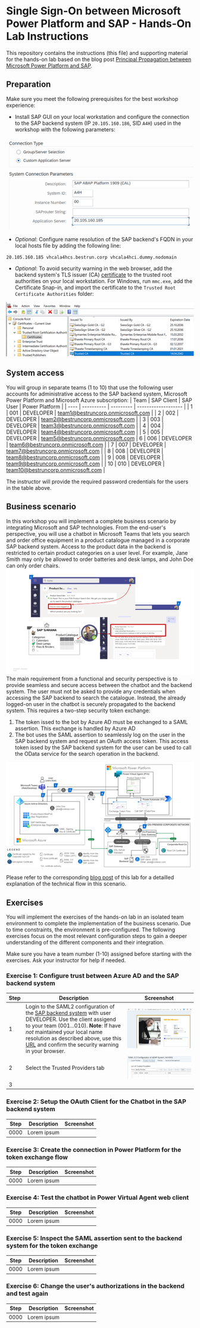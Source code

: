 # Single Sign-On between Microsoft Power Platform and SAP - Hands-On Lab Instructions

This repository contains the instructions (this file) and supporting material for the hands-on lab based on the blog post [Principal Propagation between Microsoft Power Platform and SAP](https://blogs.sap.com/2021/04/13/principal-propagation-in-a-multi-cloud-solution-between-microsoft-azure-and-sap-business-technology-platform-btp-part-iv-sso-with-a-power-virtual-agent-chatbot-and-on-premises-data-gateway/).

## Preparation

Make sure you meet the following prerequisites for the best workshop experience:

* Install SAP GUI on your local workstation and configure the connection to the SAP backend system (IP `20.105.160.186`, SID `A4H`) used in the workshop with the following parameters:

![](images/saplogonconfig.png)

* *Optional*: Configure name resolution of the SAP backend's FQDN in your local hosts file by adding the following line: 
```
20.105.160.185 vhcala4hcs.bestrun.corp vhcala4hci.dummy.nodomain
```
  
* *Optional*: To avoid security warning in the web browser, add the backend system's TLS issuer (CA) [certificate](files/trustedca.crt) to the trusted root authorities on your local workstation. For Windows, run `mmc.exe`, add the Certificate Snap-in, and import the certificate to the `Trusted Root Certificate Authorities` folder:

![](images/mmc.png)  

## System access
You will group in separate teams (1 to 10) that use the following user accounts for administrative access to the SAP backend system, Microsoft Power Platform and Microsoft Azure subscription:
| Team | SAP Client | SAP User  | Power Platform |
| ---- | ---------- | --------- | ------------------- |
| 1    | 001        | DEVELOPER | team1@bestruncorp.onmicrosoft.com |
| 2    | 002        | DEVELOPER | team2@bestruncorp.onmicrosoft.com |
| 3    | 003        | DEVELOPER | team3@bestruncorp.onmicrosoft.com |
| 4    | 004        | DEVELOPER | team4@bestruncorp.onmicrosoft.com |
| 5    | 005        | DEVELOPER | team5@bestruncorp.onmicrosoft.com
| 6    | 006        | DEVELOPER | team6@bestruncorp.onmicrosoft.com |
| 7    | 007        | DEVELOPER | team7@bestruncorp.onmicrosoft.com |
| 8    | 008        | DEVELOPER | team8@bestruncorp.onmicrosoft.com |
| 9    | 008        | DEVELOPER | team9@bestruncorp.onmicrosoft.com |
| 10    | 010        | DEVELOPER | team10@bestruncorp.onmicrosoft.com |

The instructor will provide the required password credentials for the users in the table above.
## Business scenario

In this workshop you will implement a complete business scenario by integrating Microsoft and SAP technologies. From the end-user's perspective, you will use a chatbot in Microsoft Teams that lets you search and order office equipment in a product catalogue managed in a corporate SAP backend system. Access to the product data in the backend is restricted to certain product categories on a user level. For example, Jane Smith may only be allowed to order batteries and desk lamps, and John Doe can only order chairs.
![](images/usecase.png)
The main requirement from a functional and security perspective is to provide seamless and secure access between the chatbot and the backend system. The user must not be asked to provide any credentials when accessing the SAP backend to search the catalogue. Instead, the already logged-on user in the chatbot is securely propagated to the backend system. This requires a two-step security token exchange:
1. The token issed to the bot by Azure AD must be exchanged to a SAML assertion. This exchange is handled by Azure AD
2. The bot uses the SAML assertion to seamlessly log on the user in the SAP backend system and request an OAuth access token. This access token issed by the SAP backend system for the user can be used to call the OData service for the search operation in the backend.

![](images/overview.png) 

Please refer to the corresponding [blog post](https://blogs.sap.com/2021/04/13/principal-propagation-in-a-multi-cloud-solution-between-microsoft-azure-and-sap-business-technology-platform-btp-part-iv-sso-with-a-power-virtual-agent-chatbot-and-on-premises-data-gateway/) of this lab for a detailled explanation of the technical flow in this scenario.
## Exercises

You will implement the exercises of the hands-on lab in an isolated team environment to complete the implementation of the business scenario. Due to time constraints, the environment is pre-configured. The following exercises focus on the most relevant configuration steps to gain a deeper understanding of the different components and their integration.

Make sure you have a team number (1-10) assigned before starting with the exercises. Ask your instructor for help if needed.
### Exercise 1: Configure trust between Azure AD and the SAP backend system

| Step | Description | Screenshot | 
| ---- | ----------- | ---------- |
| 1    | Login to the SAML2 configuration of the [SAP backend system](https://vhcala4hcs.bestrun.corp:50001/sap/bc/webdynpro/sap/saml2) with user DEVELOPER. Use the client assigend to your team (001...010). **Note**: If have *not* maintained your local name resolution as described above, use this [URL](https://20.105.160.185:50001/sap/bc/webdynpro/sap/saml2) and confirm the security warning in your browser. | ![](images/0001.png) |
| 2    | Select the Trusted Providers tab | ![](images/0002.png)   |
| 3    | |            |

### Exercise 2: Setup the OAuth Client for the Chatbot in the SAP backend system

| Step | Description | Screenshot | 
| ---- | ----------- | ---------- |
| 0000 | Lorem ipsum |            |

### Exercise 3: Create the connection in Power Platform for the token exchange flow

| Step | Description | Screenshot | 
| ---- | ----------- | ---------- |
| 0000 | Lorem ipsum |            |

### Exercise 4: Test the chatbot in Power Virtual Agent web client

| Step | Description | Screenshot | 
| ---- | ----------- | ---------- |
| 0000 | Lorem ipsum |            |

### Exercise 5: Inspect the SAML assertion sent to the backend system for the token exchange

| Step | Description | Screenshot | 
| ---- | ----------- | ---------- |
| 0000 | Lorem ipsum |            |

### Exercise 6: Change the user's authorizations in the backend and test again

| Step | Description | Screenshot | 
| ---- | ----------- | ---------- |
| 0000 | Lorem ipsum |            |

